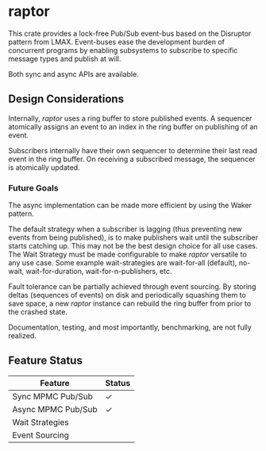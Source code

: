 # raptor

This crate provides a lock-free Pub/Sub event-bus based on the Disruptor pattern from LMAX. Event-buses ease the development burden of concurrent programs by enabling subsystems to subscribe to specific message types and publish at will.

Both sync and async APIs are available.

## Design Considerations

Internally, *raptor* uses a ring buffer to store published events. A sequencer atomically assigns an event to an index in the ring buffer on publishing of an event.

Subscribers internally have their own sequencer to determine their last read event in the ring buffer. On receiving a subscribed message, the sequencer is atomically updated.

### Future Goals

The async implementation can be made more efficient by using the Waker pattern.

The default strategy when a subscriber is lagging (thus preventing new events from being published), is to make publishers wait until the subscriber starts catching up. This may not be the best design choice for all use cases. The Wait Strategy must be made configurable to make *raptor* versatile to any use case. Some example wait-strategies are wait-for-all (default), no-wait, wait-for-duration, wait-for-n-publishers, etc.

Fault tolerance can be partially achieved through event sourcing. By storing deltas (sequences of events) on disk and periodically squashing them to save space, a new *raptor* instance can rebuild the ring buffer from prior to the crashed state.

Documentation, testing, and most importantly, benchmarking, are not fully realized.

## Feature Status

| Feature                                             	| Status 	|
|-----------------------------------------------------	|--------	|
| Sync MPMC Pub/Sub 	                                |     ✓  	|
| Async MPMC Pub/Sub 	                                |     ✓  	|
| Wait Strategies                                       |       	|
| Event Sourcing                                        |       	|
